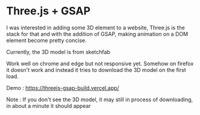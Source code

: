 # Three.js + GSAP

I was interested in adding some 3D element to a website, Three.js is the stack for that and with the addition of GSAP, making animation on a DOM element become pretty concise.

Currently, the 3D model is from sketchfab

Work well on chrome and edge but not responsive yet. Somehow on firefox it doesn't work and instead it tries to download the 3D model on the first load.

Demo : https://threejs-gsap-build.vercel.app/

Note : If you don't see the 3D model, it may still in process of downloading, in about a minute it should appear

